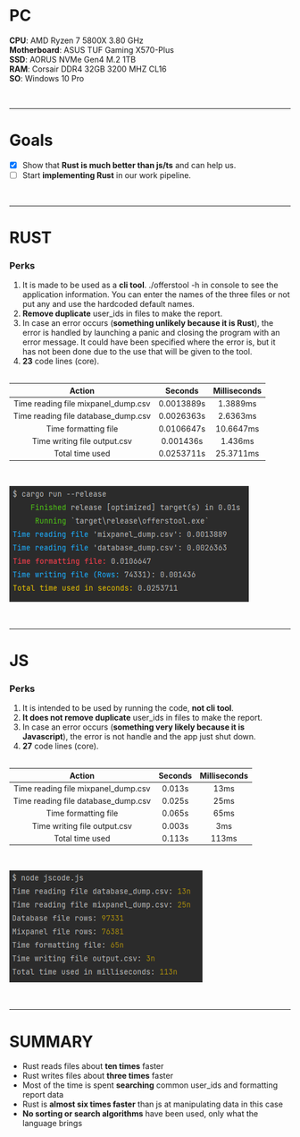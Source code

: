 # PC

**CPU**: AMD Ryzen 7 5800X 3.80 GHz<br>
**Motherboard**: ASUS TUF Gaming X570-Plus<br>
**SSD**: AORUS NVMe Gen4 M.2 1TB<br>
**RAM**: Corsair DDR4 32GB 3200 MHZ CL16<br>
**SO**: Windows 10 Pro

<br>

------------------------------------------------------------------------------------------

# Goals
- [x] Show that **Rust is much better than js/ts** and can help us.
- [ ] Start **implementing Rust** in our work pipeline.

<br>


------------------------------------------------------------------------------------------

# RUST

### Perks
1. It is made to be used as a **cli tool**. ./offerstool -h in console to see the application information. You can enter the names of the three files or not put any and use the hardcoded default names.
2. **Remove duplicate** user_ids in files to make the report.
3. In case an error occurs (**something unlikely because it is Rust**), the error is handled by launching a panic and closing the program with an error message. It could have been specified where the error is, but it has not been done due to the use that will be given to the tool.
4. **23** code lines (core).
<br><br>

| Action | Seconds | Milliseconds |
| :---: | :---: | :---: |
| Time reading file mixpanel_dump.csv | 0.0013889s | 1.3889ms |
| Time reading file database_dump.csv | 0.0026363s | 2.6363ms |
| Time formatting file | 0.0106647s | 10.6647ms |
| Time writing file output.csv | 0.001436s | 1.436ms |
| Total time used | 0.0253711s | 25.3711ms |

<br>

![Performance](./comparative/rust_performance.png)

<br>

------------------------------------------------------------------------------------------


# JS

### Perks
1. It is intended to be used by running the code, **not cli tool**.
2. **It does not remove duplicate** user_ids in files to make the report.
3. In case an error occurs (**something very likely because it is Javascript**), the error is not handle and the app just shut down.
4. **27** code lines (core).
<br><br>

| Action | Seconds | Milliseconds |
| :---: | :---: | :---: |
| Time reading file mixpanel_dump.csv | 0.013s | 13ms |
| Time reading file database_dump.csv | 0.025s | 25ms |
| Time formatting file | 0.065s | 65ms |
| Time writing file output.csv | 0.003s | 3ms |
| Total time used | 0.113s | 113ms |

<br>

![Performance](./comparative/js_performance.PNG)

<br>

------------------------------------------------------------------------------------------


# SUMMARY

- Rust reads files about **ten times** faster<br>
- Rust writes files about **three times** faster<br>
- Most of the time is spent **searching** common user_ids and formatting report data<br>
- Rust is **almost six times faster** than js at manipulating data in this case<br>
- **No sorting or search algorithms** have been used, only what the language brings<br>
<br><br>
